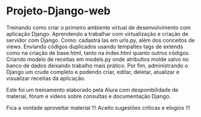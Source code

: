 # Projeto-Django-web

Treinando como criar o primeiro ambiente virtual de desenvolvimento com aplicação Django.
Aprendendo a trabalhar com virtualização e criação de servidor com Django. Como: cadastrá las em urls.py, além dos conceitos de views.
Enviando códigos duplicados usando tempaltes tags de extends como na criação de base.html, tanto na index.html quanto outros códigos.
Criando modelo de receitas em models.py onde atribultos molde salvo no banco de dados deixando trabalho mais prático.
Por fim, administrando o Django um crude completo e podendo criar, editar, deletar, atualizar e visualizar receitas da aplicação.

Este foi um treinamento elaborado pela Alura com desponibilidade de material, fórum e vídeos sobre consultas e documentação Django.

Fica a vontade aproveitar material !!!
Aceito sugestões críticas e elogios !!!
